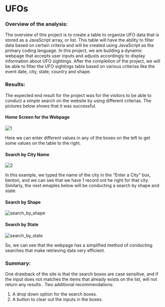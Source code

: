 # UFOs

### Overview of the analysis:

The overview of this project is to create a table to organize UFO data that is stored as a JavaScript array, or list. This table will have the ability to filter data based on certain criteria and will be created using JavaScript as the primary coding language. In this project, we are building a dynamic webpage that accepts user inputs and adjusts accordingly to display information about UFO sightings.
After the completion of the project, we will be able to filter the UFO sightings table based on various criterias like the event date, city, state, country and shape.

### Results:
The expected end result for the project was for the visitors to be able to conduct a simple search on the website by using different criterias. The pictures below shows that it was successful.
#### Home Screen for the Webpage
![1](https://user-images.githubusercontent.com/100887673/167955979-35f58cfd-6236-47a9-8620-0a62fdf975cb.png)

Here we can enter different values in any of the boxes on the left to get some values on the table to the right.

#### Search by City Name
![2](https://user-images.githubusercontent.com/100887673/167956215-49f16b97-6afa-4217-bce8-fec49ddb1aeb.png)

In this example, we typed the name of the city in the "Enter a City" box, benton, and we can see that we have 1 record ont he right for that city. Similarly, the next emaples below will be conducting a search by shape and state.

#### Search by Shape
![search_by_shape](https://user-images.githubusercontent.com/100887673/167956480-40ba78aa-b79d-4c12-abaf-3a8be5fd2a39.png)

#### Search by State
![search_by_state](https://user-images.githubusercontent.com/100887673/167956526-4c1a2d9c-1bce-4796-8aa6-e47a3c104482.png)

So, we can see that the webpage has a simplified method of conducting searches that make retrieving data very efficient.

### Summary:
One drawback of the site is that the search boxes are case sensitive, and if the input does not matches the items that already exists on the list, will not return any results .
Two additional recommendations:
1. A drop down option for the search boxes.
2. A button to clear out the inputs in the boxes.

